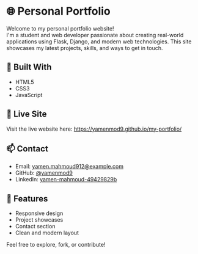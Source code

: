 # 🌐 Personal Portfolio

Welcome to my personal portfolio website!  
I'm a student and web developer passionate about creating real-world applications using Flask, Django, and modern web technologies. This site showcases my latest projects, skills, and ways to get in touch.

## 🔧 Built With
- HTML5
- CSS3
- JavaScript

## 🚀 Live Site
Visit the live website here: https://yamenmod9.github.io/my-portfolio/
## 📫 Contact
- Email: yamen.mahmoud912@example.com
- GitHub: [@yamenmod9](https://github.com/yamenmod9)
- LinkedIn: [yamen-mahmoud-49429829b](https://linkedin.com/in/yamen-mahmoud-49429829b)

## 📌 Features
- Responsive design
- Project showcases
- Contact section
- Clean and modern layout

Feel free to explore, fork, or contribute!
